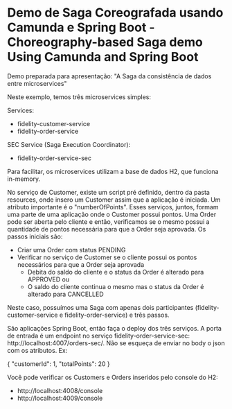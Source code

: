 # Demo de Saga Coreografada usando Camunda e Spring Boot - Choreography-based Saga demo Using Camunda and Spring Boot

Demo preparada para apresentação: "A Saga da consistência de dados entre microservices"

Neste exemplo, temos três microservices simples:

Services:
  - fidelity-customer-service
  - fidelity-order-service
 
SEC Service (Saga Execution Coordinator):
  - fidelity-order-service-sec
 
Para facilitar, os microservices utilizam a base de dados H2, que funciona in-memory.

No serviço de Customer, existe um script pré definido, dentro da pasta resources, onde insero um Customer assim que a aplicação é iniciada. Um atributo importante é o "numberOfPoints". Esses serviços, juntos, formam uma parte de uma aplicação onde o Customer possui pontos. Uma Order pode ser aberta pelo cliente e então, verificamos se o mesmo possui a quantidade de pontos necessária para que a Order seja aprovada. Os passos iniciais são:

  - Criar uma Order com status PENDING
  - Verificar no serviço de Customer se o cliente possui os pontos necessários para que a Order seja aprovada
    - Debita do saldo do cliente e o status da Order é alterado para APPROVED ou
    - O saldo do cliente continua o mesmo mas o status da Order é alterado para CANCELLED
  
Neste caso, possuímos uma Saga com apenas dois participantes (fidelity-customer-service e fidelity-order-service) e trẽs passos. 

São aplicações Spring Boot, então faça o deploy dos três serviços. A porta de entrada é um endpoint no serviço fidelity-order-service-sec: http://localhost:4007/orders-sec/. Não se esqueça de enviar no body o json com os atributos. Ex:

{
	"customerId": 1,
	"totalPoints": 20
}

Você pode verificar os Customers e Orders inseridos pelo console do H2:
  - http://localhost:4008/console
  - http://localhost:4009/console

